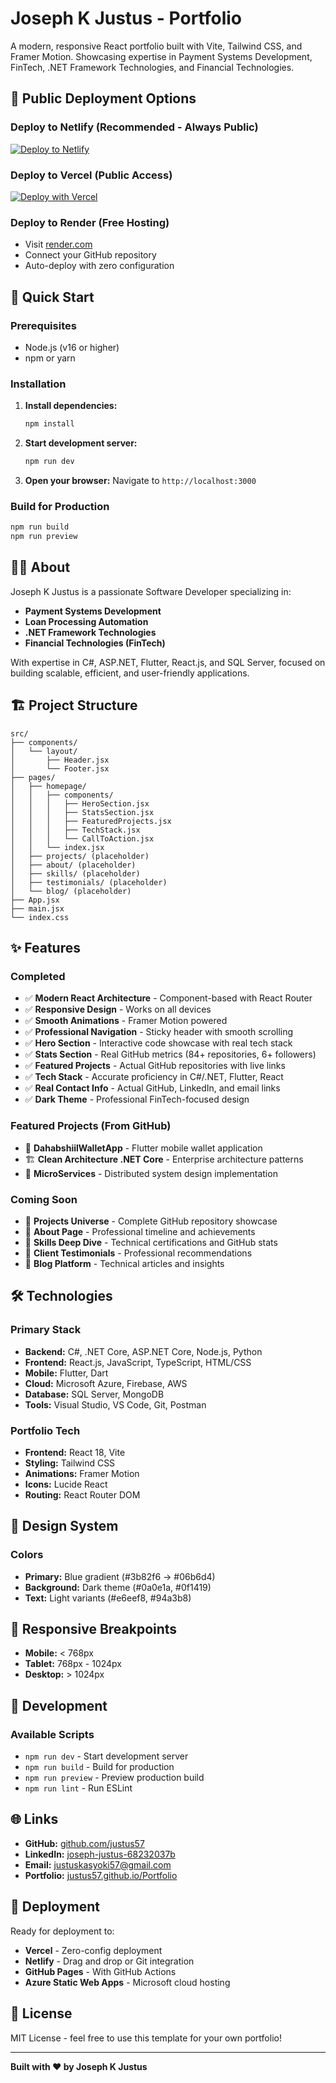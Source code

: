 # Joseph K Justus - Portfolio

A modern, responsive React portfolio built with Vite, Tailwind CSS, and Framer Motion. Showcasing expertise in Payment Systems Development, FinTech, .NET Framework Technologies, and Financial Technologies.

## 🚀 Public Deployment Options

### Deploy to Netlify (Recommended - Always Public)
[![Deploy to Netlify](https://www.netlify.com/img/deploy/button.svg)](https://app.netlify.com/start/deploy?repository=https://github.com/justus57/Portfolio)

### Deploy to Vercel (Public Access)
[![Deploy with Vercel](https://vercel.com/button)](https://vercel.com/new/clone?repository-url=https%3A%2F%2Fgithub.com%2Fjustus57%2FPortfolio&project-name=joseph-justus-portfolio)

### Deploy to Render (Free Hosting)
- Visit [render.com](https://render.com)
- Connect your GitHub repository
- Auto-deploy with zero configuration

## 🚀 Quick Start

### Prerequisites
- Node.js (v16 or higher)
- npm or yarn

### Installation

1. **Install dependencies:**
   ```bash
   npm install
   ```

2. **Start development server:**
   ```bash
   npm run dev
   ```

3. **Open your browser:**
   Navigate to `http://localhost:3000`

### Build for Production

```bash
npm run build
npm run preview
```

## 👨‍💻 About

Joseph K Justus is a passionate Software Developer specializing in:
- **Payment Systems Development**
- **Loan Processing Automation** 
- **.NET Framework Technologies**
- **Financial Technologies (FinTech)**

With expertise in C#, ASP.NET, Flutter, React.js, and SQL Server, focused on building scalable, efficient, and user-friendly applications.

## 🏗️ Project Structure

```
src/
├── components/
│   └── layout/
│       ├── Header.jsx
│       └── Footer.jsx
├── pages/
│   ├── homepage/
│   │   ├── components/
│   │   │   ├── HeroSection.jsx
│   │   │   ├── StatsSection.jsx
│   │   │   ├── FeaturedProjects.jsx
│   │   │   ├── TechStack.jsx
│   │   │   └── CallToAction.jsx
│   │   └── index.jsx
│   ├── projects/ (placeholder)
│   ├── about/ (placeholder)
│   ├── skills/ (placeholder)
│   ├── testimonials/ (placeholder)
│   └── blog/ (placeholder)
├── App.jsx
├── main.jsx
└── index.css
```

## ✨ Features

### Completed
- ✅ **Modern React Architecture** - Component-based with React Router
- ✅ **Responsive Design** - Works on all devices
- ✅ **Smooth Animations** - Framer Motion powered
- ✅ **Professional Navigation** - Sticky header with smooth scrolling
- ✅ **Hero Section** - Interactive code showcase with real tech stack
- ✅ **Stats Section** - Real GitHub metrics (84+ repositories, 6+ followers)
- ✅ **Featured Projects** - Actual GitHub repositories with live links
- ✅ **Tech Stack** - Accurate proficiency in C#/.NET, Flutter, React
- ✅ **Real Contact Info** - Actual GitHub, LinkedIn, and email links
- ✅ **Dark Theme** - Professional FinTech-focused design

### Featured Projects (From GitHub)
- 🏦 **DahabshiilWalletApp** - Flutter mobile wallet application
- 🏗️ **Clean Architecture .NET Core** - Enterprise architecture patterns
- 🔄 **MicroServices** - Distributed system design implementation

### Coming Soon
- 🚧 **Projects Universe** - Complete GitHub repository showcase
- 🚧 **About Page** - Professional timeline and achievements
- 🚧 **Skills Deep Dive** - Technical certifications and GitHub stats
- 🚧 **Client Testimonials** - Professional recommendations
- 🚧 **Blog Platform** - Technical articles and insights

## 🛠️ Technologies

### Primary Stack
- **Backend:** C#, .NET Core, ASP.NET Core, Node.js, Python
- **Frontend:** React.js, JavaScript, TypeScript, HTML/CSS
- **Mobile:** Flutter, Dart
- **Cloud:** Microsoft Azure, Firebase, AWS
- **Database:** SQL Server, MongoDB
- **Tools:** Visual Studio, VS Code, Git, Postman

### Portfolio Tech
- **Frontend:** React 18, Vite
- **Styling:** Tailwind CSS
- **Animations:** Framer Motion
- **Icons:** Lucide React
- **Routing:** React Router DOM

## 🎨 Design System

### Colors
- **Primary:** Blue gradient (#3b82f6 → #06b6d4)
- **Background:** Dark theme (#0a0e1a, #0f1419)
- **Text:** Light variants (#e6eef8, #94a3b8)

## 📱 Responsive Breakpoints

- **Mobile:** < 768px
- **Tablet:** 768px - 1024px
- **Desktop:** > 1024px

## 🔧 Development

### Available Scripts

- `npm run dev` - Start development server
- `npm run build` - Build for production
- `npm run preview` - Preview production build
- `npm run lint` - Run ESLint

## 🌐 Links

- **GitHub:** [github.com/justus57](https://github.com/justus57)
- **LinkedIn:** [joseph-justus-68232037b](https://linkedin.com/in/joseph-justus-68232037b)
- **Email:** [justuskasyoki57@gmail.com](mailto:justuskasyoki57@gmail.com)
- **Portfolio:** [justus57.github.io/Portfolio](https://justus57.github.io/Portfolio)

## 🚀 Deployment

Ready for deployment to:
- **Vercel** - Zero-config deployment
- **Netlify** - Drag and drop or Git integration
- **GitHub Pages** - With GitHub Actions
- **Azure Static Web Apps** - Microsoft cloud hosting

## 📄 License

MIT License - feel free to use this template for your own portfolio!

---

**Built with ❤️ by Joseph K Justus**
